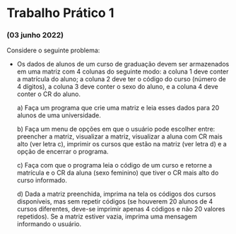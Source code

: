# Trabalho Prático 1

### (03 junho 2022)

Considere o seguinte problema:

- Os dados de alunos de um curso de graduação devem ser armazenados em uma matriz com 4 colunas do seguinte modo: a coluna 1 deve conter a matrícula do aluno; a coluna 2 deve ter o código do curso (número de 4 dígitos), a coluna 3 deve conter o sexo do aluno, e a coluna 4 deve conter o CR do aluno. 

    a) Faça um programa que crie uma matriz e leia esses dados para 20 alunos de uma universidade. 

    b) Faça um menu de opções em que o usuário pode escolher entre: preencher a matriz, visualizar a matriz, visualizar a aluna com CR mais alto (ver letra c), imprimir os cursos que estão na matriz (ver letra d) e a opção de encerrar o programa.

    c) Faça com que o programa leia o código de um curso e retorne a matrícula e o CR da aluna (sexo feminino) que tiver o CR mais alto do curso informado. 
 
    d) Dada a matriz preenchida, imprima na tela os códigos dos cursos disponíveis, mas sem repetir códigos (se houverem 20 alunos de 4 cursos diferentes, deve-se imprimir apenas 4 códigos e não 20 valores repetidos). Se a matriz estiver vazia, imprima uma mensagem informando o usuário.